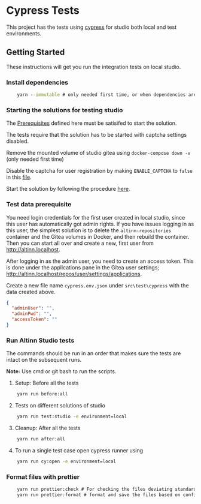 # Cypress Tests

This project has the tests using [cypress](https://www.cypress.io/) for studio both local and test environments.

## Getting Started

These instructions will get you run the integration tests on local studio.

### Install dependencies

```cmd
    yarn --immutable # only needed first time, or when dependencies are updated
```

### Starting the solutions for testing studio

The [Prerequisites](https://github.com/Altinn/altinn-studio/tree/master/src/studio#prerequisites) defined here must be satisifed to start the solution.

The tests require that the solution has to be started with captcha settings disabled.

Remove the mounted volume of studio gitea using `docker-compose down -v` (only needed first time)

Disable the captcha for user registration by making `ENABLE_CAPTCHA` to `false` in this [file](https://github.com/Altinn/altinn-studio/blob/master/src/studio/src/repositories/gitea-data/gitea/conf/app.ini#L80).

Start the solution by following the procedure [here](https://github.com/Altinn/altinn-studio/tree/master/src/studio#running-solutions-locally).

### Test data prerequisite

You need login credentials for the first user created in local studio, since this user has automatically got admin rights.
If you have issues logging in as this user, the simplest solution is to delete the `altinn-repositories` container and the Gitea volumes in Docker, and then rebuild the container.
Then you can start all over and create a new, first user from http://altinn.localhost.

After logging in as the admin user, you need to create an access token.
This is done under the applications pane in the Gitea user settings; http://altinn.localhost/repos/user/settings/applications.

Create a new file name `cypress.env.json` under `src\test\cypress` with the data created above.

```json
{
  "adminUser": "",
  "adminPwd": "",
  "accessToken": ""
}
```

### Run Altinn Studio tests

The commands should be run in an order that makes sure the tests are intact on the subsequent runs.

**Note:** Use cmd or git bash to run the scripts.

1. Setup: Before all the tests

```cmd
    yarn run before:all
```

2. Tests on different solutions of studio

```cmd
    yarn run test:studio -e environment=local
```

3. Cleanup: After all the tests

```cmd
    yarn run after:all
```

4. To run a single test case open cypress runner using

```cmd
    yarn run cy:open -e environment=local
```

### Format files with prettier

```cmd
    yarn run prettier:check # For checking the files deviating standards
    yarn run prettier:format # format and save the files based on config
```
